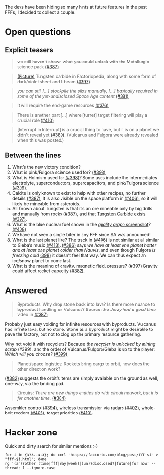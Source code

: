 The devs have been hiding so many hints at future features in the past FFFs, I decided to collect a couple.

# Open questions

## Explicit teasers

> we still haven't shown what you could unlock with the Metallurgic science pack [(#387)](https://factorio.com/blog/post/fff-387)

> [(Picture)](https://cdn.factorio.com/assets/blog-sync/fff-397-foundry.png)
> Tungsten carbide in Factoriopedia, along with some form of dark/violet sheet
> and I-beam [(#397)](https://factorio.com/blog/post/fff-397)

> _you can still […] stockpile the silos manually, […] basically required in
> some of the yet-undisclosed Space Age content_
> [(#381)](https://factorio.com/blog/post/fff-381)

> It will require the end-game resources [(#376)](https://factorio.com/blog/post/fff-376)

> There is another part […] where [turret] target filtering will play a crucial
> role [(#410)](https://factorio.com/blog/post/fff-410)

> [Interrupt in Interrupt] is a crucial thing to have, but it is on a planet we
> didn't reveal yet [(#389)](https://factorio.com/blog/post/fff-389). (Vulcanus
> and Fulgora were already revealed when this was posted.)

## Between the lines

1. What’s the new victory condition?
1. What is pink/Fulgora science used for?
   [(#398)](https://factorio.com/blog/post/fff-398)
1. What is Holmium used for [(#398)](https://factorio.com/blog/post/fff-398)?
   Some uses include the intermediates electrolyte, superconductors,
   supercapacitors, and pink/Fulgora science
   [(#399)](https://factorio.com/blog/post/fff-399).
1. Calcite is only known to exist to help with other recipes, no further details
   [(#387)](https://factorio.com/blog/post/fff-387). It is also visible on the
   space platform in [(#406)](https://factorio.com/blog/post/fff-406), so it
   will likely be mineable from asteroids.
1. All known about Tungsten is that it’s an ore mineable only by big drills and
   manually from rocks [(#387)](https://factorio.com/blog/post/fff-387), and
   that [Tungsten Carbide
   exists](https://cdn.factorio.com/assets/blog-sync/fff-397-foundry.png)
   [(#397)](https://factorio.com/blog/post/fff-397).
1. What is the blue nuclear fuel shown in the
   [_quality graph_ screenshot](https://cdn.factorio.com/assets/blog-sync/fff-408-quality-graph.png)?
   [(#408)](https://www.factorio.com/blog/post/fff-408)
1. We have not seen a single biter in any FFF since SA was announced!
1. What is the last planet like? The track in
   [(#406)](https://factorio.com/blog/post/fff-406) is not similar at all
   similar to Gleba’s music [(#413)](https://factorio.com/blog/post/fff-413).
   [(#386)](https://factorio.com/blog/post/fff-386) says _we have at least one
   planet hotter and at least one planet colder than Nauvis_, and even though
   Fulgora _is freezing cold_ [(398)](https://factorio.com/blog/post/fff-398) it
   doesn’t feel that way. We can thus expect an ice/snow planet to come last.
1. What is the meaning of gravity, magnetic field, pressure?
   [(#397)](https://factorio.com/blog/post/fff-397) Gravity could affect rocket
   capacity [(#382)](https://factorio.com/blog/post/fff-382).

# Answered

> Byproducts: Why drop stone back into lava? Is there more nuance to byproduct
> handling on Vulcanus? Source: the _Jerzy had a good time_ video in
> [(#387)](https://factorio.com/blog/post/fff-387)

Probably just easy voiding for infinite resources with byproducts. Vulcanus has
infinite lava, but no stone. Stone as a byproduct might be desirable to pave the
factory, but not to clog up the primary resource gathering.

Why not void it with recyclers? Because _the recycler is unlocked by mining
scrap_ [(#399)](https://factorio.com/blog/post/fff-399), and the order of
Vulcanus/Fulgora/Gleba is up to the player: _Which will you choose?_
[(#399)](https://factorio.com/blog/post/fff-399)

> Planet/space logistics: Rockets bring cargo to orbit, how does the other
> direction work?

[(#382)](https://factorio.com/blog/post/fff-382) suggests the orbit’s items are
simply available on the ground as well, one-way, via the landing pad.

> Circuits: _There are new things entities do with circuit network, but it is
> for another time._ [(#384)](https://factorio.com/blog/post/fff-384)

Assembler control [(#394)](https://factorio.com/blog/post/fff-394), wireless
transmission via radars [(#402)](https://factorio.com/blog/post/fff-402),
whole-belt readers [(#405)](https://factorio.com/blog/post/fff-405), target
priorities [(#410)](https://factorio.com/blog/post/fff-410).

# Hacker zone

Quick and dirty search for similar mentions :-)

    for i in {373..413}; do curl "https://factorio.com/blog/post/fff-$i" > "fff-$i.html"; done
    rg '(an)?other (time|fff|day|week)|(un)?disclosed?|future|for now' --threads 1 --ignore-case
